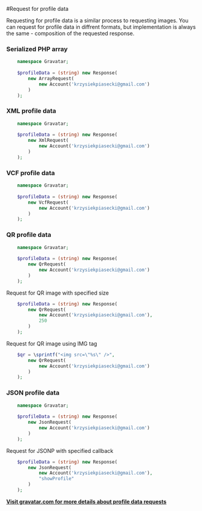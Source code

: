 #Request for profile data

Requesting for profile data is a similar process to requesting images. You can request for profile data in diffrent formats, but implementation is always the same - composition of the requested response.

### Serialized PHP array

```php
    namespace Gravatar;
    
    $profileData = (string) new Response(
        new ArrayRequest(
            new Account('krzysiekpiasecki@gmail.com')
        )
    );
```

### XML profile data
```php
    namespace Gravatar;
    
    $profileData = (string) new Response(
        new XmlRequest(
            new Account('krzysiekpiasecki@gmail.com')
        )
    );
```

### VCF profile data
```php
    namespace Gravatar;
    
    $profileData = (string) new Response(
        new VcfRequest(
            new Account('krzysiekpiasecki@gmail.com')
        )
    );
```

### QR profile data
```php
    namespace Gravatar;
    
    $profileData = (string) new Response(
        new QrRequest(
            new Account('krzysiekpiasecki@gmail.com')
        )
    );
```
Request for QR image with specified size
```php
    $profileData = (string) new Response(
        new QrRequest(
            new Account('krzysiekpiasecki@gmail.com'),
            250
        )
    );
```
Request for QR image using IMG tag
```php
    $qr = \sprintf("<img src=\"%s\" />",
        new QrRequest(
            new Account('krzysiekpiasecki@gmail.com')
        )
    );
```

### JSON profile data

```php
    namespace Gravatar;
    
    $profileData = (string) new Response(
        new JsonRequest(
            new Account('krzysiekpiasecki@gmail.com')
        )
    );
```
Request for JSONP with specified callback
```php
    $profileData = (string) new Response(
        new JsonRequest(
            new Account('krzysiekpiasecki@gmail.com'),
            "showProfile"
        )
    );
```

**[Visit gravatar.com for more details about profile data requests](http://en.gravatar.com/site/implement/profiles/)**
